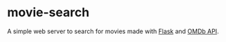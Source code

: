 # movie-search

A simple web server to search for movies made with [Flask](http://flask.pocoo.org/docs/1.0/) and [OMDb API](http://www.omdbapi.com/).

